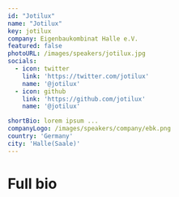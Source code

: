 ```yaml
---
id: "Jotilux"
name: "Jotilux"
key: jotilux
company: Eigenbaukombinat Halle e.V.
featured: false
photoURL: /images/speakers/jotilux.jpg
socials:
  - icon: twitter
    link: 'https://twitter.com/jotilux'
    name: '@jotilux'
  - icon: github
    link: 'https://github.com/jotilux'
    name: '@jotilux'

shortBio: lorem ipsum ...
companyLogo: /images/speakers/company/ebk.png
country: 'Germany'
city: 'Halle(Saale)'
---
```


# Full bio
